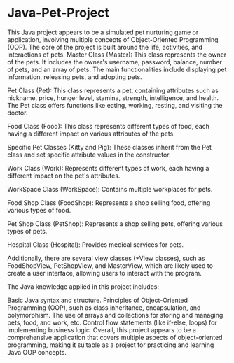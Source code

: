 # Java-Pet-Project
This Java project appears to be a simulated pet nurturing game or application, involving multiple concepts of Object-Oriented Programming (OOP). The core of the project is built around the life, activities, and interactions of pets.
Master Class (Master): This class represents the owner of the pets. It includes the owner's username, password, balance, number of pets, and an array of pets. The main functionalities include displaying pet information, releasing pets, and adopting pets.

Pet Class (Pet): This class represents a pet, containing attributes such as nickname, price, hunger level, stamina, strength, intelligence, and health. The Pet class offers functions like eating, working, resting, and visiting the doctor.

Food Class (Food): This class represents different types of food, each having a different impact on various attributes of the pets.

Specific Pet Classes (Kitty and Pig): These classes inherit from the Pet class and set specific attribute values in the constructor.

Work Class (Work): Represents different types of work, each having a different impact on the pet's attributes.

WorkSpace Class (WorkSpace): Contains multiple workplaces for pets.

Food Shop Class (FoodShop): Represents a shop selling food, offering various types of food.

Pet Shop Class (PetShop): Represents a shop selling pets, offering various types of pets.

Hospital Class (Hospital): Provides medical services for pets.

Additionally, there are several view classes (*View classes), such as FoodShopView, PetShopView, and MasterView, which are likely used to create a user interface, allowing users to interact with the program.

The Java knowledge applied in this project includes:

Basic Java syntax and structure.
Principles of Object-Oriented Programming (OOP), such as class inheritance, encapsulation, and polymorphism.
The use of arrays and collections for storing and managing pets, food, and work, etc.
Control flow statements (like if-else, loops) for implementing business logic.
Overall, this project appears to be a comprehensive application that covers multiple aspects of object-oriented programming, making it suitable as a project for practicing and learning Java OOP concepts.
